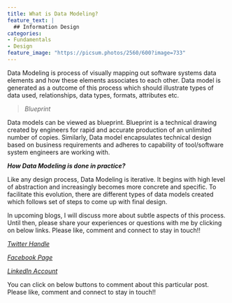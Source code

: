 ```yaml
---
title: What is Data Modeling?
feature_text: |
  ## Information Design
categories:
- Fundamentals
- Design
feature_image: "https://picsum.photos/2560/600?image=733"
---
```


Data Modeling is process of visually mapping out software systems data elements and how these elements associates to each other. Data model is generated as a outcome of this process which should illustrate types of data used, relationships, data types, formats, attributes etc. 

<!-- more -->

>*Blueprint*

Data models can be viewed as blueprint. Blueprint is a technical drawing created by engineers for rapid and accurate production of an unlimited number of copies. Similarly, Data model encapsulates technical design based on business requirements and adheres to capability of tool/software system engineers are working with.

<!-- more -->

***How Data Modeling is done in practice?***

Like any design process, Data Modeling is iterative. It begins with high level of abstraction and increasingly becomes more concrete and specific. To facilitate this evolution, there are different types of data models created which follows set of steps to come up with final design.

In upcoming blogs, I will discuss more about subtle aspects of this process. Until then, please share your experiences or questions with me by clicking on below links. Please like, comment and connect to stay in touch!! 



_[Twitter Handle](https://twitter.com/datamodel21)_        

_[Facebook Page](https://www.facebook.com/DataModel21/)_

_[LinkedIn Account](https://www.linkedin.com/in/thakkarrahul01)_

You can click on below buttons to comment about this particular post. Please like, comment and connect to stay in touch!!